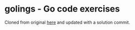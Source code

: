 # golings - Go code exercises

Cloned from original [here](https://github.com/mauricioabreu/golings) and updated with a solution commit.

